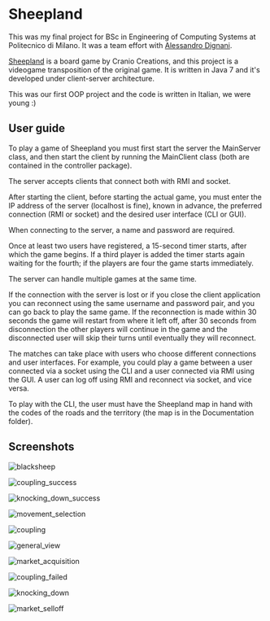 # Sheepland
This was my final project for BSc in Engineering of Computing Systems at Politecnico di Milano.
It was a team effort with [Alessandro Dignani](https://github.com/alessandrodignani).

[Sheepland](https://www.amazon.it/Cranio-Creations-CC012-Gioco-Sheepland/dp/B008JY9D7U) is a board game by Cranio Creations, and this project is a videogame transposition of the original game.
It is written in Java 7 and it's developed under client-server architecture.

This was our first OOP project and the code is written in Italian, we were young :)

## User guide
To play a game of Sheepland you must first start the server the MainServer class, and then start the client by running the MainClient class (both are contained in the controller package).

The server accepts clients that connect both with RMI and socket.

After starting the client, before starting the actual game, you must enter the IP address of the server (localhost is fine), known in advance, the preferred connection (RMI or socket) and the desired user interface (CLI or GUI).

When connecting to the server, a name and password are required.

Once at least two users have registered, a 15-second timer starts, after which the game begins. If a third player is added the timer starts again waiting for the fourth; if the players are four the game starts immediately.

The server can handle multiple games at the same time.

If the connection with the server is lost or if you close the client application you can reconnect using the same username and password pair, and you can go back to play the same game. If the reconnection is made within 30 seconds the game will restart from where it left off, after 30 seconds from disconnection the other players will continue in the game and the disconnected user will skip their turns until eventually they will reconnect.

The matches can take place with users who choose different connections and user interfaces. For example, you could play a game between a user connected via a socket using the CLI and a user connected via RMI using the GUI. A user can log off using RMI and reconnect via socket, and vice versa.

To play with the CLI, the user must have the Sheepland map in hand with the codes of the roads and the territory (the map is in the Documentation folder).


## Screenshots
![blacksheep](https://github.com/aecant/Sheepland/blob/master/screenshots/Screenshot_blacksheep.png)

![coupling_success](https://github.com/aecant/Sheepland/blob/master/screenshots/Screenshot_coupling_success.png)

![knocking_down_success](https://github.com/aecant/Sheepland/blob/master/screenshots/Screenshot_knocking_down_success.png)

![movement_selection](https://github.com/aecant/Sheepland/blob/master/screenshots/Screenshot_movement_selection.png)

![coupling](https://github.com/aecant/Sheepland/blob/master/screenshots/Screenshot_coupling.png)

![general_view](https://github.com/aecant/Sheepland/blob/master/screenshots/Screenshot_general_view.png)

![market_acquisition](https://github.com/aecant/Sheepland/blob/master/screenshots/Screenshot_market_acquisition.png)

![coupling_failed](https://github.com/aecant/Sheepland/blob/master/screenshots/Screenshot_coupling_failed.png)

![knocking_down](https://github.com/aecant/Sheepland/blob/master/screenshots/Screenshot_knocking_down.png)

![market_selloff](https://github.com/aecant/Sheepland/blob/master/screenshots/Screenshot_market_selloff.png)
